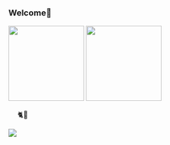 ### Welcome👐

<p align="left">
  <img height="150px" src="https://github-readme-stats.vercel.app/api?username=ajj-k&show_icons=true&count_private=true&theme=jolly " />
  <img height="150px" src="https://github-readme-stats.vercel.app/api/top-langs/?username=ajj-k&count_private=true&theme=jolly&layout=compact" />
</p>　
🐈💨
<p align="left">
  <img src="https://github-profile-trophy.vercel.app/?username=ajj-k&theme=onedark">
</p>
<!--
**ajj-k/ajj-k** is a ✨ _special_ ✨ repository because its `README.md` (this file) appears on your GitHub profile.

Here are some ideas to get you started:

- 🔭 I’m currently working on ...
- 🌱 I’m currently learning ...
- 👯 I’m looking to collaborate on ...
- 🤔 I’m looking for help with ...
- 💬 Ask me about ...
- 📫 How to reach me: ...
- 😄 Pronouns: ...
- ⚡ Fun fact: ...
-->
